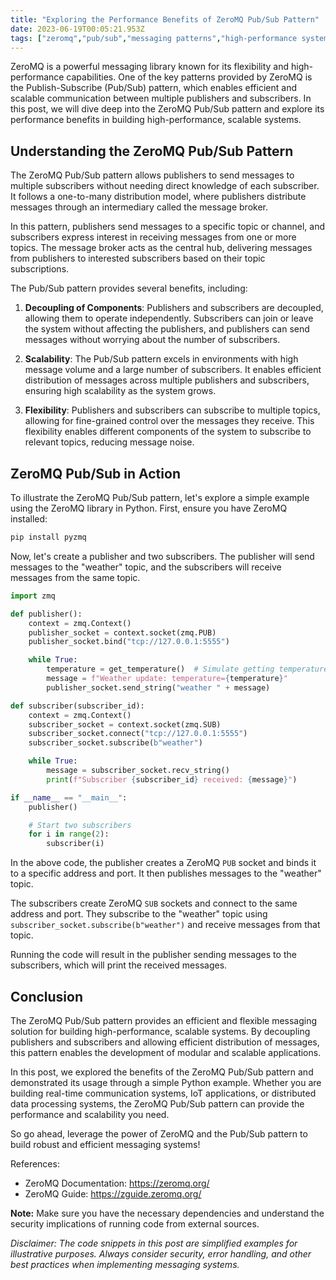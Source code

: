```yaml
---
title: "Exploring the Performance Benefits of ZeroMQ Pub/Sub Pattern"
date: 2023-06-19T00:05:21.953Z
tags: ["zeromq","pub/sub","messaging patterns","high-performance systems","scalability"]
---
```




ZeroMQ is a powerful messaging library known for its flexibility and high-performance capabilities. One of the key patterns provided by ZeroMQ is the Publish-Subscribe (Pub/Sub) pattern, which enables efficient and scalable communication between multiple publishers and subscribers. In this post, we will dive deep into the ZeroMQ Pub/Sub pattern and explore its performance benefits in building high-performance, scalable systems.

## Understanding the ZeroMQ Pub/Sub Pattern

The ZeroMQ Pub/Sub pattern allows publishers to send messages to multiple subscribers without needing direct knowledge of each subscriber. It follows a one-to-many distribution model, where publishers distribute messages through an intermediary called the message broker.

In this pattern, publishers send messages to a specific topic or channel, and subscribers express interest in receiving messages from one or more topics. The message broker acts as the central hub, delivering messages from publishers to interested subscribers based on their topic subscriptions.

The Pub/Sub pattern provides several benefits, including:

1. **Decoupling of Components**: Publishers and subscribers are decoupled, allowing them to operate independently. Subscribers can join or leave the system without affecting the publishers, and publishers can send messages without worrying about the number of subscribers.

2. **Scalability**: The Pub/Sub pattern excels in environments with high message volume and a large number of subscribers. It enables efficient distribution of messages across multiple publishers and subscribers, ensuring high scalability as the system grows.

3. **Flexibility**: Publishers and subscribers can subscribe to multiple topics, allowing for fine-grained control over the messages they receive. This flexibility enables different components of the system to subscribe to relevant topics, reducing message noise.

## ZeroMQ Pub/Sub in Action

To illustrate the ZeroMQ Pub/Sub pattern, let's explore a simple example using the ZeroMQ library in Python. First, ensure you have ZeroMQ installed:

```python
pip install pyzmq
```

Now, let's create a publisher and two subscribers. The publisher will send messages to the "weather" topic, and the subscribers will receive messages from the same topic.

```python
import zmq

def publisher():
    context = zmq.Context()
    publisher_socket = context.socket(zmq.PUB)
    publisher_socket.bind("tcp://127.0.0.1:5555")

    while True:
        temperature = get_temperature()  # Simulate getting temperature data
        message = f"Weather update: temperature={temperature}"
        publisher_socket.send_string("weather " + message)

def subscriber(subscriber_id):
    context = zmq.Context()
    subscriber_socket = context.socket(zmq.SUB)
    subscriber_socket.connect("tcp://127.0.0.1:5555")
    subscriber_socket.subscribe(b"weather")

    while True:
        message = subscriber_socket.recv_string()
        print(f"Subscriber {subscriber_id} received: {message}")

if __name__ == "__main__":
    publisher()

    # Start two subscribers
    for i in range(2):
        subscriber(i)
```

In the above code, the publisher creates a ZeroMQ `PUB` socket and binds it to a specific address and port. It then publishes messages to the "weather" topic.

The subscribers create ZeroMQ `SUB` sockets and connect to the same address and port. They subscribe to the "weather" topic using `subscriber_socket.subscribe(b"weather")` and receive messages from that topic.

Running the code will result in the publisher sending messages to the subscribers, which will print the received messages.

## Conclusion

The ZeroMQ Pub/Sub pattern provides an efficient and flexible messaging solution for building high-performance, scalable systems. By decoupling publishers and subscribers and allowing efficient distribution of messages, this pattern enables the development of modular and scalable applications.

In this post, we explored the benefits of the ZeroMQ Pub/Sub pattern and demonstrated its usage through a simple Python example. Whether you are building real-time communication systems, IoT applications, or distributed data processing systems, the ZeroMQ Pub/Sub pattern can provide the performance and scalability you need.

So go ahead, leverage the power of ZeroMQ and the Pub/Sub pattern to build robust and efficient messaging systems!


References:
- ZeroMQ Documentation: https://zeromq.org/
- ZeroMQ Guide: https://zguide.zeromq.org/

**Note:** Make sure you have the necessary dependencies and understand the security implications of running code from external sources.

*Disclaimer: The code snippets in this post are simplified examples for illustrative purposes. Always consider security, error handling, and other best practices when implementing messaging systems.*